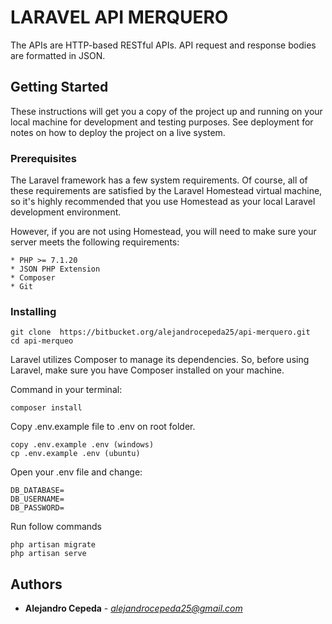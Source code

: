 # LARAVEL API MERQUERO

The APIs are HTTP-based RESTful APIs. API request and response bodies are formatted in JSON.

## Getting Started

These instructions will get you a copy of the project up and running on your local machine for development and testing purposes. See deployment for notes on how to deploy the project on a live system.

### Prerequisites

The Laravel framework has a few system requirements. Of course, all of these requirements are satisfied by the Laravel Homestead virtual machine, so it's highly recommended that you use Homestead as your local Laravel development environment.

However, if you are not using Homestead, you will need to make sure your server meets the following requirements:

```
* PHP >= 7.1.20
* JSON PHP Extension
* Composer
* Git
```

### Installing

```
git clone  https://bitbucket.org/alejandrocepeda25/api-merquero.git
cd api-merqueo
```

Laravel utilizes Composer to manage its dependencies. So, before using Laravel, make sure you have Composer installed on your machine.

Command in your terminal:
```
composer install
```

Copy .env.example file to .env on root folder.
```
copy .env.example .env (windows)
cp .env.example .env (ubuntu)
```

Open your .env file and change:
```
DB_DATABASE=
DB_USERNAME=
DB_PASSWORD=
```

Run follow commands

```
php artisan migrate 
php artisan serve
```

## Authors

* **Alejandro Cepeda** - *alejandrocepeda25@gmail.com*
